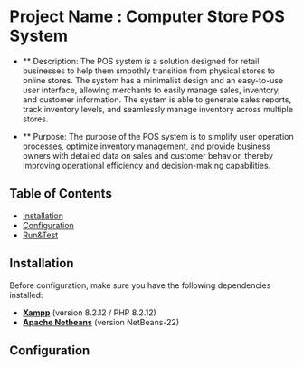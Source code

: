# Project Name : Computer Store POS System

- ** Description:
The POS system is a solution designed for retail businesses to help them smoothly transition from physical stores to online stores. The system has a minimalist design and an easy-to-use user interface, allowing merchants to easily manage sales, inventory, and customer information. The system is able to generate sales reports, track inventory levels, and seamlessly manage inventory across multiple stores.

- ** Purpose:
The purpose of the POS system is to simplify user operation processes, optimize inventory management, and provide business owners with detailed data on sales and customer behavior, thereby improving operational efficiency and decision-making capabilities.

## Table of Contents

- [Installation](#installation)
- [Configuration](#configuration)
- [Run&Test](#running-tests)

## Installation

Before configuration, make sure you have the following dependencies installed:

- **[Xampp](https://www.apachefriends.org/download.html)** (version 8.2.12 / PHP 8.2.12)
- **[Apache Netbeans](https://netbeans.apache.org/front/main/download/nb22/)** (version NetBeans-22)

## Configuration


